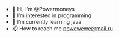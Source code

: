 - 👋 Hi, I’m @Powermoneys
- 👀 I’m interested in programming
- 🌱 I’m currently learning java
- 📫 How to reach me powewewe@mail.ru

<!---
Powermoneys/Powermoneys is a ✨ special ✨ repository because its `README.md` (this file) appears on your GitHub profile.
You can click the Preview link to take a look at your changes.
--->
